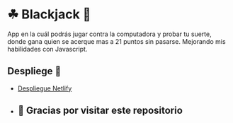 # ☘ Blackjack 💸

App en la cuál podrás jugar contra la computadora y probar tu suerte, donde gana quien se acerque mas a 21 puntos sin pasarse. Mejorando mis habilidades con Javascript.

## Despliege 🚀

* [Despliegue Netlify](https://grand-babka-48e26c.netlify.app/)

* ## 👋 Gracias por visitar este repositorio

